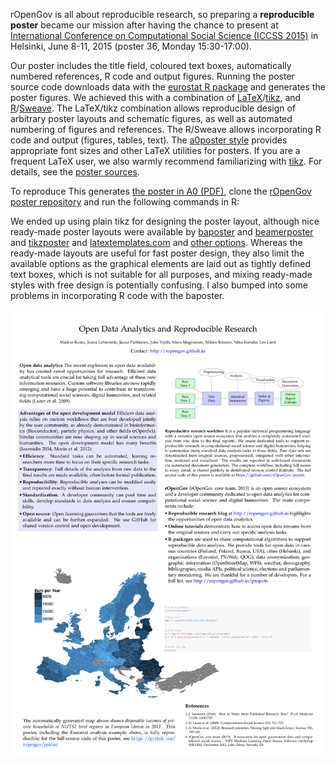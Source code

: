 

rOpenGov is all about reproducible research, so preparing a
**reproducible poster** became our mission after having the chance to
present at [International Conference on Computational Social Science
(ICCSS 2015)](http://iccss2015.eu/index.html) in Helsinki, June 8-11,
2015 (poster 36, Monday 15:30-17:00).

Our poster includes the title field, coloured text boxes,
automatically numbered references, R code and output figures. Running
the poster source code downloads data with the [eurostat R
package](http://github.com/rOpenGov/eurostat) and generates the poster
figures. We achieved this with a combination of [LaTeX]()/[tikz](),
and [R](http://www.r-project.org)/[Sweave](). The LaTeX/tikz
combination allows reproducible design of arbitrary poster layouts and
schematic figures, as well as automated numbering of figures and
references. The R/Sweave allows incorporating R code and output
(figures, tables, text). The [a0poster style]() provides appropriate
font sizes and other LaTeX utilities for posters. If you are a
frequent LaTeX user, we also warmly recommend familiarizing with
[tikz](). For details, see the [poster
sources](https://github.com/rOpenGov/poster/blob/master/2015-ICCSS/poster.Rnw).

To reproduce This generates [the poster in A0 (PDF)](https://github.com/rOpenGov/poster/blob/master/2015-ICCSS/poster.pdf), clone the [rOpenGov poster repository](https://github.com/rOpenGov/poster) and run the following commands in R:



We ended up using plain tikz for designing the poster layout, although
nice ready-made poster layouts were available by
[baposter](http://www.brian-amberg.de/uni/poster/) and
[beamerposter](https://github.com/deselaers/latex-beamerposter) and
[tikzposter](http://www.ctan.org/pkg/tikzposter) and
[latextemplates.com](www.latextemplates.com/cat/conference-posters)
and [other
options](http://tex.stackexchange.com/questions/341/how-to-create-posters-using-latex). Whereas
the ready-made layouts are useful for fast poster design, they also
limit the available options as the graphical elements are laid out as
tightly defined text boxes, which is not suitable for all purposes,
and mixing ready-made styles with free design is potentially
confusing. I also bumped into some problems in incorporating R code
with the baposter.


![posteri](poster.png)
